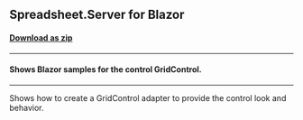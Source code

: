 ## Spreadsheet.Server for Blazor
#### [Download as zip](https://grapecity.github.io/DownGit/#/home?url=https://github.com/GrapeCity/ComponentOne-Blazor-Samples/tree/master/NET_8/GridControl/Spreadsheet.Server)
____
#### Shows Blazor samples for the control GridControl.
____
Shows how to create a GridControl adapter to provide the control look and behavior.
